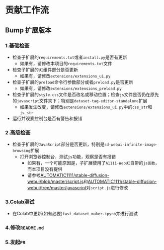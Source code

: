 # 贡献工作流

## Bump 扩展版本

### 1.基础检查
- 检查子扩展的`requirements.txt`或者`install.py`是否有更新
  - 如果有，请修改本项目的`requirements.txt`文件
- 检查子扩展的`UI`组件部分是否更新
  - 如果有，请修改`extensions/extensions_ui.py`
- 检查子扩展的`preload`命令行参数部分或者`preload.py`是否更新
  - 如果有，请修改`extensions/extensions_preload.py`
- 检查子扩展的`style.css`文件是否改名或移动位置；检查`js`文件是否仍在原先的`javascript`文件夹下；特别是`dataset-tag-editor-standalone`扩展
  - 如果发生改变，请修改`extensions/extensions_ui.py`中的`css_str`和`js_str`
- 运行并观察控制台是否有警告和报错

### 2.高级检查
- 检查子扩展的`JavaScript`部分是否更新，特别是`sd-webui-infinite-image-browsing`扩展
  - 打开浏览器控制台，测试`js`功能，观察是否有报错
    - 如果有，一个可能原因是，子扩展使用了`A1111-WebUI`自带的`js函数`，而本项目没有提供
    - 请参考[AUTOMATIC1111/stable-diffusion-webui/blob/master/script.js](https://github.com/AUTOMATIC1111/stable-diffusion-webui/blob/master/script.js)和[AUTOMATIC1111/stable-diffusion-webui/tree/master/javascript](https://github.com/AUTOMATIC1111/stable-diffusion-webui/tree/master/javascript)对`script.js`进行修改

### 3.Colab测试
- 在Colab中更新(如有必要)`fast_dataset_maker.ipynb`并进行测试

### 4.修改`README.md`

### 5.发起`PR`
